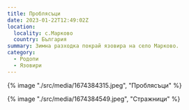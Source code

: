 ```yaml
---
title: Проблясъци
date: 2023-01-22T12:49:02Z
location:
  locality: с.Марково
  country: България
summary: Зимна разходка покрай язовира на село Марково.
category:
  - Родопи
  - Язовири
---
```


{% image "./src/media/1674384315.jpeg", "Проблясъци" %}

{% image "./src/media/1674384549.jpeg", "Стражници" %}
